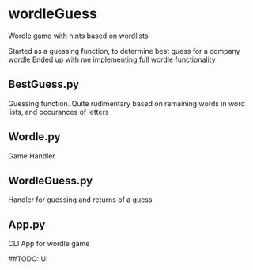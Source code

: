# wordleGuess
Wordle game with hints based on wordlists

Started as a guessing function, to determine best guess for a company wordle
Ended up with me implementing full wordle functionality


## BestGuess.py
  Guessing function. Quite rudimentary based on remaining words in word lists, and occurances of letters
 
## Wordle.py
  Game Handler
  
## WordleGuess.py
  Handler for guessing and returns of a guess
  
## App.py
  CLI App for wordle game
  


##TODO: UI
